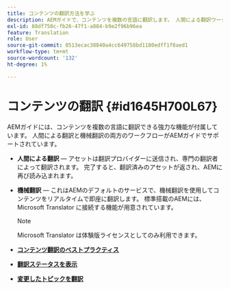 ```yaml
---
title: コンテンツの翻訳方法を学ぶ
description: AEMガイドで、コンテンツを複数の言語に翻訳します。 人間による翻訳ワークフローと機械翻訳ワークフローについて説明します。
exl-id: 88df750c-fb26-47f1-a884-b9e2f96b96ea
feature: Translation
role: User
source-git-commit: 0513ecac38840a4cc649758bd1180edff1f8aed1
workflow-type: tm+mt
source-wordcount: '132'
ht-degree: 1%

---
```


# コンテンツの翻訳 {#id1645H700L67}

AEMガイドには、コンテンツを複数の言語に翻訳できる強力な機能が付属しています。 人間による翻訳と機械翻訳の両方のワークフローがAEMガイドでサポートされています。

- **人間による翻訳**  — アセットは翻訳プロバイダーに送信され、専門の翻訳者によって翻訳されます。 完了すると、翻訳済みのアセットが返され、AEMに再び読み込まれます。

- **機械翻訳**  — これはAEMのデフォルトのサービスで、機械翻訳を使用してコンテンツをリアルタイムで即座に翻訳します。 標準搭載のAEMには、Microsoft Translator に接続する機能が用意されています。

  >[!NOTE]
  >
  > Microsoft Translator は体験版ライセンスとしてのみ利用できます。


- **[コンテンツ翻訳のベストプラクティス](translation-first-time.md)**

- **[翻訳ステータスを表示](translation-view-trans-state-6234.md)**

- **[変更したトピックを翻訳](translation-modified-topics-6234.md)**
